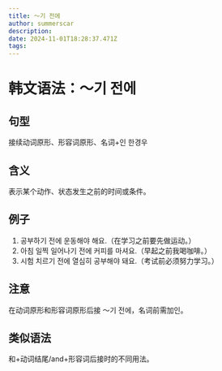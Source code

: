 ```yaml
---
title: 〜기 전에
author: summerscar
description:
date: 2024-11-01T18:28:37.471Z
tags:
---
```


# 韩文语法：〜기 전에

## 句型
接续动词原形、形容词原形、名词+인 한경우

## 含义
表示某个动作、状态发生之前的时间或条件。

## 例子
1. <Speak>공부하기 전에 운동해야 해요.</Speak>（在学习之前要先做运动。）
2. <Speak>아침 일찍 일어나기 전에 커피를 마셔요.</Speak>（早起之前我喝咖啡。）
3. <Speak>시험 치르기 전에 열심히 공부해야 돼요.</Speak>（考试前必须努力学习。）

## 注意
在动词原形和形容词原形后接 〜기 전에，名词前需加인。

## 类似语法
和+动词结尾/and+形容词后接时的不同用法。